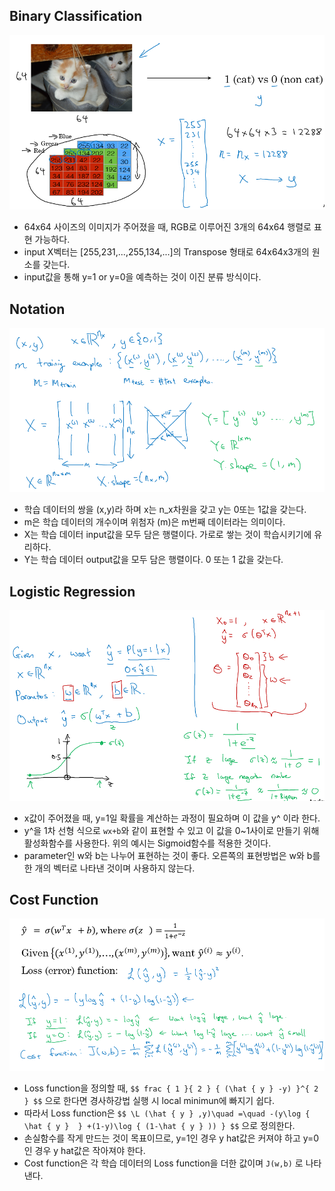 ## Binary Classification
![Binary Classification](./img/week2_01.PNG)  
- 64x64 사이즈의 이미지가 주어졌을 때, RGB로 이루어진 3개의 64x64 행렬로 표현 가능하다.
- input X벡터는 [255,231,...,255,134,...]의 Transpose 형태로 64x64x3개의 원소를 갖는다.
- input값을 통해 y=1 or y=0을 예측하는 것이 이진 분류 방식이다.
## Notation
![Notation](./img/week2_02.PNG)  
- 학습 데이터의 쌍을 (x,y)라 하며 x는 n_x차원을 갖고 y는 0또는 1값을 갖는다.
- m은 학습 데이터의 개수이며 위첨자 (m)은 m번째 데이터라는 의미이다.
- X는 학습 데이터 input값을 모두 담은 행렬이다. 가로로 쌓는 것이 학습시키기에 유리하다.
- Y는 학습 데이터 output값을 모두 담은 행렬이다. 0 또는 1 값을 갖는다.
## Logistic Regression
![Logistic Regression](./img/week2_03.PNG)  
- x값이 주어졌을 때, y=1일 확률을 계산하는 과정이 필요하며 이 값을 y^ 이라 한다.
- y^을 1차 선형 식으로 `wx+b`와 같이 표현할 수 있고 이 값을 0~1사이로 만들기 위해 활성화함수를 사용한다. 위의 예시는 Sigmoid함수를 적용한 것이다.
- parameter인 w와 b는 나누어 표현하는 것이 좋다. 오른쪽의 표현방법은 w와 b를 한 개의 벡터로 나타낸 것이며 사용하지 않는다.
## Cost Function
![Cost Function](./img/week2_04.PNG)  
- Loss function을 정의할 때, `$$ frac { 1 }{ 2 } { (\hat { y } -y) }^{ 2 } $$` 으로 한다면 경사하강법 실행 시 local minimun에 빠지기 쉽다.
- 따라서 Loss function은 `$$ \L (\hat { y } ,y)\quad =\quad -(y\log { \hat { y }  } +(1-y)\log { (1-\hat { y } )) } $$` 으로 정의한다.
- 손실함수를 작게 만드는 것이 목표이므로, y=1인 경우 y hat값은 커져야 하고 y=0인 경우 y hat값은 작아져야 한다.
- Cost function은 각 학습 데이터의 Loss function을 더한 값이며 `J(w,b)` 로 나타낸다.